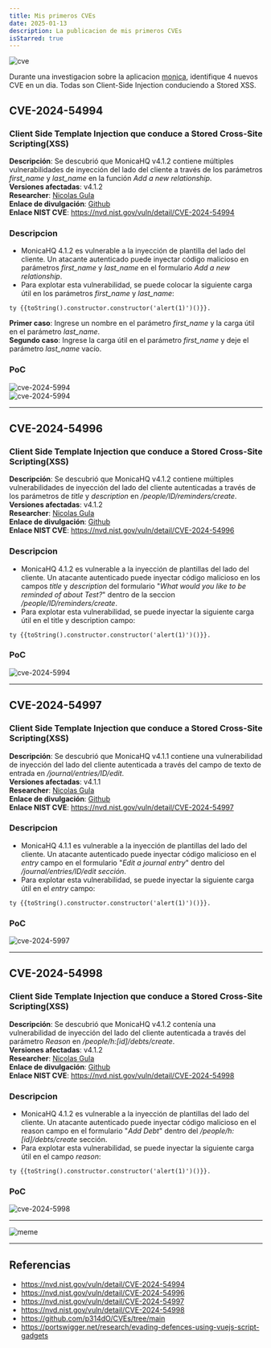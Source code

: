 ```yaml
---
title: Mis primeros CVEs
date: 2025-01-13
description: La publicacion de mis primeros CVEs
isStarred: true
---
```



![cve](1.png)

Durante una investigacion sobre la aplicacion [monica](https://hub.docker.com/_/monica), identifique 4 nuevos CVE en un dia. Todas son Client-Side Injection conduciendo a Stored XSS.

## CVE-2024-54994
### Client Side Template Injection que conduce a Stored Cross-Site Scripting(XSS)

**Descripción**: Se descubrió que MonicaHQ v4.1.2 contiene múltiples vulnerabilidades de inyección del lado del cliente a través de los parámetros *first_name* y *last_name* en la función *Add a new relationship*.  
**Versiones afectadas**: v4.1.2  
**Researcher**: [Nicolas Gula](https://www.linkedin.com/in/nicolasgula/)  
**Enlace de divulgación**: [Github](https://github.com/p314dO/CVEs/tree/main/CVE-2024-54994)  
**Enlace NIST CVE**: https://nvd.nist.gov/vuln/detail/CVE-2024-54994 

### Descripcion

- MonicaHQ 4.1.2 es vulnerable a la inyección de plantilla del lado del cliente. Un atacante autenticado puede inyectar código malicioso en parámetros *first_name* y *last_name* en el formulario *Add a new relationship*.
- Para explotar esta vulnerabilidad, se puede colocar la siguiente carga útil en los parámetros *first_name* y *last_name*: 

```
ty {{toString().constructor.constructor('alert(1)')()}}. 
```

**Primer caso**: Ingrese un nombre en el parámetro *first_name* y la carga útil en el parámetro *last_name*.  
**Segundo caso**: Ingrese la carga útil en el parámetro *first_name* y deje el parámetro *last_name* vacío. 

### PoC

![cve-2024-5994](first_case.gif)   
![cve-2024-5994](second_case.gif)

---

## CVE-2024-54996
### Client Side Template Injection que conduce a Stored Cross-Site Scripting(XSS)

**Descripción**: Se descubrió que MonicaHQ v4.1.2 contiene múltiples vulnerabilidades de inyección del lado del cliente autenticadas a través de los parámetros de *title* y *description* en */people/ID/reminders/create*.  
**Versiones afectadas**: v4.1.2  
**Researcher**: [Nicolas Gula](https://www.linkedin.com/in/nicolasgula/)  
**Enlace de divulgación**: [Github](https://github.com/p314dO/CVEs/tree/main/CVE-2024-54996)  
**Enlace NIST CVE**: https://nvd.nist.gov/vuln/detail/CVE-2024-54996

### Descripcion

- MonicaHQ 4.1.2 es vulnerable a la inyección de plantillas del lado del cliente. Un atacante autenticado puede inyectar código malicioso en los campos *title* y *description* del formulario "*What would you like to be reminded of about Test?*"  dentro de la seccion */people/ID/reminders/create*. 
- Para explotar esta vulnerabilidad, se puede inyectar la siguiente carga útil en el title y description campo: 

```
ty {{toString().constructor.constructor('alert(1)')()}}. 
```

### PoC

![cve-2024-5994](PoC.gif)

---

## CVE-2024-54997
### Client Side Template Injection que conduce a Stored Cross-Site Scripting(XSS)

**Descripción**: Se descubrió que MonicaHQ v4.1.1 contiene una vulnerabilidad de inyección del lado del cliente autenticada a través del campo de texto de entrada en */journal/entries/ID/edit*.  
**Versiones afectadas**: v4.1.1  
**Researcher**: [Nicolas Gula](https://www.linkedin.com/in/nicolasgula/)  
**Enlace de divulgación**: [Github](https://github.com/p314dO/CVEs/tree/main/CVE-2024-54997)  
**Enlace NIST CVE**: https://nvd.nist.gov/vuln/detail/CVE-2024-54997

### Descripcion

- MonicaHQ 4.1.1 es vulnerable a la inyección de plantillas del lado del cliente. Un atacante autenticado puede inyectar código malicioso en el *entry* campo en el formulario "*Edit a journal entry*" dentro del */journal/entries/ID/edit sección*. 
- Para explotar esta vulnerabilidad, se puede inyectar la siguiente carga útil en el *entry* campo: 

```
ty {{toString().constructor.constructor('alert(1)')()}}.  
```

### PoC

![cve-2024-5997](PoC2.gif)

---

## CVE-2024-54998
### Client Side Template Injection que conduce a Stored Cross-Site Scripting(XSS)

**Descripción**: Se descubrió que MonicaHQ v4.1.2 contenía una vulnerabilidad de inyección del lado del cliente autenticada a través del parámetro *Reason* en */people/h:[id]/debts/create*.  
**Versiones afectadas**: v4.1.2  
**Researcher**: [Nicolas Gula](https://www.linkedin.com/in/nicolasgula/)  
**Enlace de divulgación**: [Github](https://github.com/p314dO/CVEs/tree/main/CVE-2024-54998)  
**Enlace NIST CVE**: https://nvd.nist.gov/vuln/detail/CVE-2024-54998

### Descripcion

- MonicaHQ 4.1.2 es vulnerable a la inyección de plantillas del lado del cliente. Un atacante autenticado puede inyectar código malicioso en el reason campo en el formulario "*Add Debt*" dentro del */people/h:[id]/debts/create* sección. 
- Para explotar esta vulnerabilidad, se puede inyectar la siguiente carga útil en el campo *reason*: 

```
ty {{toString().constructor.constructor('alert(1)')()}}.  
```

### PoC

![cve-2024-5998](Poc3.gif)

---

![meme](meme.jpg)


----

## Referencias

- https://nvd.nist.gov/vuln/detail/CVE-2024-54994
- https://nvd.nist.gov/vuln/detail/CVE-2024-54996
- https://nvd.nist.gov/vuln/detail/CVE-2024-54997
- https://nvd.nist.gov/vuln/detail/CVE-2024-54998
- https://github.com/p314dO/CVEs/tree/main
- https://portswigger.net/research/evading-defences-using-vuejs-script-gadgets